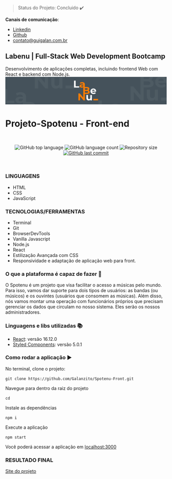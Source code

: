 > Status do Projeto: Concluido :heavy_check_mark:

**Canais de comunicação**:
- [Linkedin](www.linkedin.com/in/guilherme-galan)
- [Github](https://github.com/galanzito)
- <contato@guigalan.com.br>


## Labenu | Full-Stack Web Development Bootcamp
Desenvolvimento de aplicações completas, incluindo frontend Web com React e backend com Node.js.
[![Screenshot_1](https://raw.githubusercontent.com/danilomourelle/Whats4/master/Lbn.png)](https://www.labenu.com.br/)
# Projeto-Spotenu - Front-end
<br>
<p align="center">
  <img alt="GitHub top language" src="https://img.shields.io/github/languages/top/galanzito/spotenu-front">
  <img alt="GitHub language count" src="https://img.shields.io/github/languages/count/galanzito/spotenu-front">
  <img alt="Repository size" src="https://img.shields.io/github/repo-size/galanzito/spotenu-front">
  <a href="https://github.com/galanzito/spotenu-front/commits/master">
    <img alt="GitHub last commit" src="https://img.shields.io/github/last-commit/galanzito/spotenu-front">
  </a>
</p>
<br>

### LINGUAGENS
* HTML
* CSS
* JavaScript

### TECNOLOGIAS/FERRAMENTAS
* Terminal
* Git
* BrowserDevTools
* Vanilla Javascript
* Node.js
* React
* Estilização Avançada com CSS
* Responsividade e adaptação de aplicação web para front.
### O que a plataforma é capaz de fazer :checkered_flag:
O Spotenu é um projeto que visa facilitar o acesso a músicas pelo mundo. Para isso, vamos dar suporte para dois tipos de usuários: as bandas (ou músicos) e os ouvintes (usuários que consomem as músicas). Além disso, nós vamos montar uma operação com funcionários próprios que precisam gerenciar os dados que circulam no nosso sistema. Eles serão os nossos administradores.
### Linguagens e libs utilizadas :books:
- [React](https://pt-br.reactjs.org/): versão 16.12.0
- [Styled Components](https://styled-components.com/): versão 5.0.1
### Como rodar a aplicação :arrow_forward:
No terminal, clone o projeto: 
```
git clone https://github.com/Galanzito/Spotenu-Front.git
```
Navegue para dentro da raiz do projeto
```
cd
```
Instale as dependências
```
npm i
```
Execute a aplicação
```
npm start
```
Você poderá acessar a aplicação em [localhost:3000](http:localhost:3000)

### RESULTADO FINAL
[Site do projeto](https://spotenu-guilherme.web.app/)

